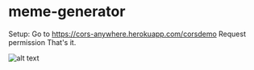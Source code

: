 # meme-generator
Setup:
Go to https://cors-anywhere.herokuapp.com/corsdemo
Request permission
That's it.

![alt text](https://i.imgur.com/rQnCwUz.png)
